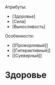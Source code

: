Атрибуты:
- [Здоровье]
- [Сила]
- [Выносливость]

Особенности:
- [[Прожорливый]]
- [[Гиперактивный]]
- [[Суеверный]]

# Здоровье

